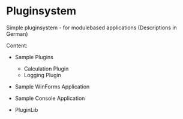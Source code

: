Pluginsystem
============

Simple pluginsystem - for modulebased applications
(Descriptions in German)

Content:

- Sample Plugins
  - Calculation Plugin
  - Logging Plugin
  
- Sample WinForms Application
- Sample Console Application
- PluginLib
